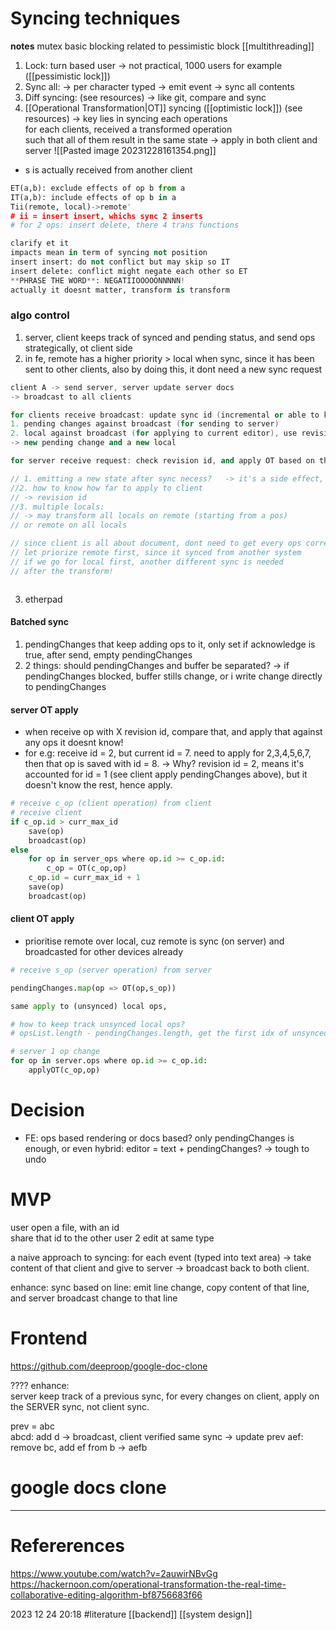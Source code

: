 # Syncing techniques  
**notes** mutex basic blocking related to pessimistic block [[multithreading]]
1. Lock: turn based user -> not practical, 1000 users for example  ([[pessimistic lock]])
2. Sync all: 
-> per character typed -> emit event ->  sync all contents
3. Diff syncing: (see resources)
-> like git, compare and sync   
4. [[Operational Transformation|OT]] syncing  ([[optimistic lock]]) (see resources)
-> key lies in syncing each operations  
for each clients, received a transformed operation  
such that all of them result in the same state 
-> apply in both client and server 
![[Pasted image 20231228161354.png]]
- s is actually received from another client
```python
ET(a,b): exclude effects of op b from a 
IT(a,b): include effects of op b in a 
Tii(remote, local)->remote'  
# ii = insert insert, whichs sync 2 inserts  
# for 2 ops: insert delete, there 4 trans functions  

 ``` 
```python  
clarify et it   
impacts mean in term of syncing not position 
insert insert: do not conflict but may skip so IT 
insert delete: conflict might negate each other so ET
**PHRASE THE WORD**: NEGATIIOOOOONNNNN!  
actually it doesnt matter, transform is transform

``` 

### algo control 
1.  server, client keeps track of synced and pending status, and send ops strategically, ot client side 
2. in fe, remote has a higher priority > local when sync, since it has been sent to other clients, also by doing this, it dont need a new sync request
```c++
client A -> send server, server update server docs  
-> broadcast to all clients 

for clients receive broadcast: update sync id (incremental or able to keep track of old-new) and apply OT: 
1. pending changes against broadcast (for sending to server)
2. local against broadcast (for applying to current editor), use revision id to know how far to apply for 
-> new pending change and a new local

for server receive request: check revision id, and apply OT based on that. broadcast  

// 1. emitting a new state after sync necess?   -> it's a side effect, dont worry
//2. how to know how far to apply to client 
// -> revision id 
//3. multiple locals: 
// -> may transform all locals on remote (starting from a pos)
// or remote on all locals   

// since client is all about document, dont need to get every ops correct as long as the one send to server is correct   
// let priorize remote first, since it synced from another system
// if we go for local first, another different sync is needed 
// after the transform! 



``` 
3. etherpad 
#### Batched sync   
1. pendingChanges that keep adding ops to it, only set if acknowledge is true, after send, empty pendingChanges  
2. 2 things: should pendingChanges and buffer be separated? 
-> if pendingChanges blocked, buffer stills change, or i write change directly to pendingChanges 
#### server OT apply
- when receive op with X revision id, compare that, and apply that against any ops it doesnt know!
- for e.g: receive id = 2, but current id = 7. need to apply for 2,3,4,5,6,7, then that op is saved with id = 8.
-> Why? revision id = 2, means it's accounted for id = 1 (see client apply pendingChanges above), but it doesn't know the rest, hence apply.   
```python   
# receive c_op (client operation) from client 
# receive client 
if c_op.id > curr_max_id       
	save(op)
	broadcast(op)  
else 
	for op in server_ops where op.id >= c_op.id:   
		c_op = OT(c_op,op)
	c_op.id = curr_max_id + 1
	save(op)
	broadcast(op)
```
#### client OT apply
- prioritise remote over local, cuz remote is sync (on server) and broadcasted for other devices already  
```python   
# receive s_op (server operation) from server    

pendingChanges.map(op => OT(op,s_op))     

same apply to (unsynced) local ops,   

# how to keep track unsynced local ops?    
# opsList.length - pendingChanges.length, get the first idx of unsynced op 

```    

```python  
# server 1 op change  
for op in server.ops where op.id >= c_op.id: 
	applyOT(c_op,op)
```

# Decision  
- FE: ops based rendering or docs based? only pendingChanges is enough, or even hybrid: editor = text + pendingChanges? 
-> tough to undo


# MVP  
user open a file, with an id  
share that id to the other user 
2 edit at same type 

a naive approach to syncing: for each event (typed into text area) -> take content of that client and give to server -> broadcast back to both client.    

enhance: sync based on line: emit line change, copy content of that line, and server broadcast change to that line  

# Frontend 
https://github.com/deeproop/google-doc-clone 

????
enhance:   
server keep track of a previous sync, for every changes on client, apply on the SERVER sync, not client sync.
 
prev = abc  
abcd: add d -> broadcast, client verified same sync -> update prev
aef: remove bc, add ef   from b 
-> aefb


















# google docs clone
--- 
# Refererences 

https://www.youtube.com/watch?v=2auwirNBvGg
https://hackernoon.com/operational-transformation-the-real-time-collaborative-editing-algorithm-bf8756683f66   




2023 12 24 20:18
#literature [[backend]] [[system design]] 